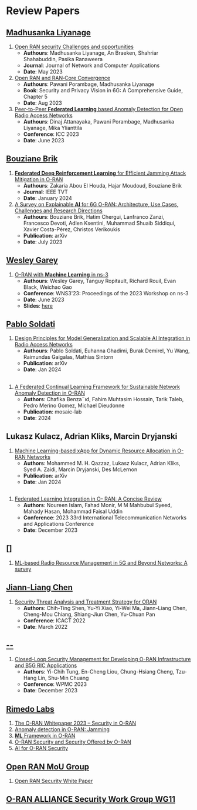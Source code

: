 # Review Papers
## [Madhusanka Liyanage](https://people.ucd.ie/madhusanka)
1. [Open RAN security Challenges and opportunities](https://github.com/XueShannon/AISECLAB_O-RAN/blob/main/SOTAs/Open%20RAN%20security%20Challenges%20and%20opportunities.pdf)
   - **Authours**: Madhusanka Liyanage, An Braeken, Shahriar Shahabuddin, Pasika Ranaweera
   - **Journal**: Journal of Network and Computer Applications
   - **Date**: May 2023
2. [Open RAN and RAN‐Core Convergence](https://ieeexplore.ieee.org/document/10201339)
   - **Authours**: Pawani Porambage, Madhusanka Liyanage
   - **Book**: Security and Privacy Vision in 6G: A Comprehensive Guide, Chapter 5
   - **Date**: Aug 2023
3. [Peer-to-Peer **Federated Learning** based Anomaly Detection for Open Radio Access Networks](https://github.com/XueShannon/AISECLAB_O-RAN/blob/main/SOTAs/Peer-to-Peer%20Federated%20Learning%20based%20Anomaly%20Detection%20for%20Open%20Radio%20Access%20Networks.pdf)
   - **Authours**: Dinaj Attanayaka, Pawani Porambage, Madhusanka Liyanage, Mika Ylianttila
   - **Conference**: ICC 2023
   - **Date**: June 2023
     
## [Bouziane Brik](https://scholar.google.fr/citations?user=c3EPy9sAAAAJ&hl=fr)
1. [**Federated Deep Reinforcement Learning** for Efficient Jamming Attack Mitigation in O-RAN](https://github.com/XueShannon/AISECLAB_O-RAN/blob/main/SOTAs/Federated%20Deep%20Reinforcement%20Learning%20for%20Efficient%20Jamming%20Attack%20Mitigation%20in%20O-RAN.pdf)
   - **Authours**: Zakaria Abou El Houda, Hajar Moudoud, Bouziane Brik
   - **Journal**: IEEE TVT
   - **Date**: January 2024
2. [A Survey on Explainable **AI** for 6G O-RAN: Architecture, Use Cases, Challenges and Research Directions](https://github.com/XueShannon/AISECLAB_O-RAN/blob/main/SOTAs/A%20Survey%20on%20Explainable%20AI%20for%206G%20O-RAN%20-%20Architecture%2C%20Use%20Cases%2C%20Challenges%20and%20Research%20Directions.pdf)
   - **Authours**: Bouziane Brik, Hatim Chergui, Lanfranco Zanzi, Francesco Devoti, Adlen Ksentini, Muhammad Shuaib Siddiqui, Xavier Costa-Pérez, Christos Verikoukis
   - **Publication**: arXiv
   - **Date**: July 2023

## [Wesley Garey](https://www.nist.gov/people/wesley-garey)
1. [O-RAN with **Machine Learning** in ns-3](https://github.com/XueShannon/AISECLAB_O-RAN/blob/main/SOTAs/O-RAN%20with%20Machine%20Learning%20in%20ns-3.pdf)
   - **Authours**: Wesley Garey, Tanguy Ropitault, Richard Rouil, Evan Black, Weichao Gao
   - **Conference**: WNS3'23: Proceedings of the 2023 Workshop on ns-3
   - **Date**: June 2023
   - **Slides**: [here](https://github.com/XueShannon/AISECLAB_O-RAN/blob/main/SOTAs/O-RAN%20with%20Machine%20Learning%20in%20ns-3%20slides.pdf)

## [Pablo Soldati](https://scholar.google.com/citations?user=IsTOr8kAAAAJ&hl=en&oi=sra)
1. [Design Principles for Model Generalization and Scalable AI Integration in Radio Access Networks](https://github.com/XueShannon/AISECLAB_O-RAN/blob/main/SOTAs/Design%20Principles%20for%20Model%20Generalization%20and%20Scalable%20AI%20Integration%20in%20Radio%20Access%20Networks.pdf)
   - **Authours**: Pablo Soldati, Euhanna Ghadimi, Burak Demirel, Yu Wang, Raimundas Gaigalas, Mathias Sintorn
   - **Publication**: arXiv
   - **Date**: Jan 2024
     
## []()
1. [A Federated Continual Learning Framework for Sustainable Network Anomaly Detection in O-RAN](https://github.com/XueShannon/AISECLAB_O-RAN/blob/main/SOTAs/A%20Federated%20Continual%20Learning%20Framework%20for%20Sustainable%20Network%20Anomaly%20Detection%20in%20O-RAN.pdf)
   - **Authors**: Chafika Benza¨ıd, Fahim Muhtasim Hossain, Tarik Taleb, Pedro Merino Gomez, Michael Dieudonne
   - **Publication**: mosaic-lab
   - **Date**: 2024

## Lukasz Kulacz, Adrian Kliks, Marcin Dryjanski
1. [Machine Learning-based xApp for Dynamic Resource Allocation in O-RAN Networks](https://github.com/XueShannon/AISECLAB_O-RAN/blob/main/SOTAs/Machine%20Learning-based%20xApp%20for%20Dynamic%20Resource%20Allocation%20in%20O-RAN%20Networks.pdf)
   - **Authors**: Mohammed M. H. Qazzaz, Lukasz Kulacz, Adrian Kliks, Syed A. Zaidi, Marcin Dryjanski, Des McLernon
   - **Publication**: arXiv
   - **Date**: Jan 2024
     
## []()
1. [Federated Learning Integration in O- RAN: A Concise Review](https://github.com/XueShannon/AISECLAB_O-RAN/blob/main/SOTAs/Federated%20Learning%20Integration%20in%20O-%20RAN%20-%20A%20Concise%20Review.pdf)
   - **Authors**: Noureen Islam, Fahad Monir, M M Mahbubul Syeed, Mahady Hasan, Mohammad Faisal Uddin
   - **Conference**: 2023 33rd International Telecommunication Networks and Applications Conference
   - **Date**: December 2023
   
## []
1. [ML-based Radio Resource Management in 5G and Beyond Networks: A survey](https://github.com/XueShannon/AISECLAB_O-RAN/blob/main/SOTAs/ML-based%20Radio%20Resource%20Management%20in%205G%20and%20Beyond%20Networks%20-%20A%20survey.pdf)

   
## [Jiann-Liang Chen](https://dblp.org/pid/01/3133.html)
1. [Security Threat Analysis and Treatment Strategy for ORAN](https://github.com/XueShannon/AISECLAB_O-RAN/blob/main/SOTAs/Security%20Threat%20Analysis%20and%20Treatment%20Strategy%20for%20ORAN.pdf)
   - **Authors**: Chih-Ting Shen, Yu-Yi Xiao, Yi-Wei Ma, Jiann-Liang Chen, Cheng-Mou Chiang, Shiang-Jiun Chen, Yu-Chuan Pan
   - **Conference**: ICACT 2022
   - **Date**: March 2022
     
## [--]()
1. [Closed-Loop Security Management for Developing O-RAN Infrastructure and B5G RIC Applications](https://ieeexplore.ieee.org/abstract/document/10338980)
   - **Authors**: Yi-Chih Tung, En-Cheng Liou, Chung-Hsiang Cheng, Tzu-Hang Lin, Shu-Min Chuang
   - **Conference**: WPMC 2023
   - **Date**: December 2023
     
## [Rimedo Labs](https://rimedolabs.com/o-ran/)
1. [The O-RAN Whitepaper 2023 – Security in O-RAN](https://rimedolabs.com/blog/the-oran-whitepaper-2023-security-in-o-ran/)
2. [Anomaly detection in O-RAN: Jamming](https://rimedolabs.com/blog/anomaly-detection-in-o-ran-jamming/)
3. [**ML** Framework in O-RAN](https://rimedolabs.com/blog/ml-framework-in-o-ran/)
4. [O-RAN Security and Security Offered by O-RAN](https://rimedolabs.com/blog/o-ran-security-updates/)
5. [AI for O-RAN Security](https://rimedolabs.com/blog/ai-for-oran-security/)


## [Open RAN MoU Group](https://telecominfraproject.com/openran-mou-group/)
1. [Open RAN Security White Paper](https://github.com/XueShannon/AISECLAB_O-RAN/blob/main/SOTAs/Open%20RAN%20Security%20White%20Paper.pdf)


## [O-RAN ALLIANCE Security Work Group WG11](https://orandownloadsweb.azurewebsites.net/specifications)


